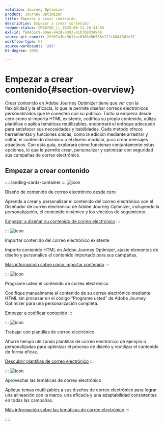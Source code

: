 ```yaml
---
solution: Journey Optimizer
product: Journey Optimizer
title: Empezar a crear contenido
description: Empezar a crear contenido
redpen-status: CREATED_||_2025-08-11_20-31-35
exl-id: fe9456c9-50ae-442d-80d3-81b708d3494b
source-git-commit: 2b907a3be8b11ac6308d0b563e122c88478d1d37
workflow-type: ht
source-wordcount: '245'
ht-degree: 100%

---
```


# Empezar a crear contenido{#section-overview}

Crear contenido en Adobe Journey Optimizer tiene que ver con la flexibilidad y la eficacia, lo que le permite diseñar correos electrónicos personalizados que le conecten con su público. Tanto si empieza desde cero como si importa HTML existente, codifica su propio contenido, utiliza plantillas o aplica temáticas reutilizables, encontrará el enfoque adecuado para satisfacer sus necesidades y habilidades. Cada método ofrece herramientas y funciones únicas, como la edición mediante arrastrar y soltar, el contenido dinámico o el diseño modular, para crear mensajes atractivos. Con esta guía, explorará cómo funcionan conjuntamente estas opciones, lo que le permite crear, personalizar y optimizar con seguridad sus campañas de correo electrónico.

## Empezar a crear contenido

:::: landing-cards-container
:::
![icon](https://cdn.experienceleague.adobe.com/icons/circle-play.svg?lang=es)

Diseño de contenido de correo electrónico desde cero

Aprenda a crear y personalizar el contenido del correo electrónico con el Diseñador de correo electrónico de Adobe Journey Optimizer, incluyendo la personalización, el contenido dinámico y los vínculos de seguimiento.

[Empezar a diseñar su contenido de correo electrónico](../using/email/content-from-scratch.md)
:::

:::
![icon](https://cdn.experienceleague.adobe.com/icons/list-check.svg?lang=es)

Importar contenido del correo electrónico existente

Importe contenido HTML en Adobe Journey Optimizer, ajuste elementos de diseño y personalice el contenido importado para sus campañas.

[Más información sobre cómo importar contenido](../using/email/existing-content.md)
:::

:::
![icon](https://cdn.experienceleague.adobe.com/icons/code-branch.svg?lang=es)

Programe usted el contenido de correo electrónico

Codifique manualmente el contenido de su correo electrónico mediante HTML sin procesar en el código “Programe usted” de Adobe Journey Optimizer para una personalización completa.

[Empezar a codificar contenido](../using/email/code-content.md)
:::

:::
![icon](https://cdn.experienceleague.adobe.com/icons/puzzle-piece.svg?lang=es)

Trabajar con plantillas de correo electrónico

Ahorre tiempo utilizando plantillas de correo electrónico de ejemplo o personalizadas para optimizar el proceso de diseño y reutilizar el contenido de forma eficaz.

[Descubrir plantillas de correo electrónico](../using/email/use-email-templates.md)
:::

:::
![icon](https://cdn.experienceleague.adobe.com/icons/gear.svg?lang=es)

Aprovechar las temáticas de correo electrónico

Aplique temas reutilizables a sus diseños de correo electrónico para lograr una alineación con la marca, una eficacia y una adaptabilidad consistentes en todas las campañas.

[Más información sobre las temáticas de correo electrónico](../using/email/apply-email-themes.md)
:::

::::
